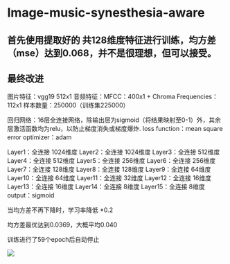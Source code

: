 # Image-music-synesthesia-aware

## 首先使用提取好的 共128维度特征进行训练，均方差（mse）达到0.068，并不是很理想，但可以接受。

## 最终改进

图片特征：vgg19  512x1
音频特征：MFCC：400x1 + Chroma Frequencies：112x1
样本数量：250000（训练集225000）

回归网络：16层全连接网络，除输出层为sigmoid（将结果映射至0-1）外，其余层激活函数均为relu，以防止梯度消失或梯度爆炸.
loss function：mean square error
optimizer：adam

Layer1：全连接 1024维度
Layer2：全连接 1024维度
Layer3：全连接 512维度
Layer4：全连接 512维度
Layer5：全连接 256维度
Layer6：全连接 256维度
Layer7：全连接 128维度
Layer8：全连接 128维度
Layer9：全连接 64维度
Layer10：全连接 64维度
Layer11：全连接 32维度
Layer12：全连接 16维度
Layer13：全连接 16维度
Layer14：全连接 8维度
Layer15：全连接 8维度
output：sigmoid


当均方差不再下降时，学习率降低 *0.2

均方差最优达到0.0369，大概平均0.040

训练进行了59个epoch后自动停止
<body>
    <img src="./1png"></img>
</body>

 
 
 
